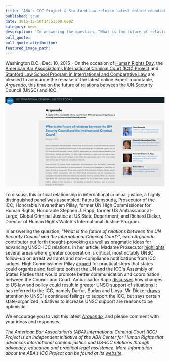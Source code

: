 ```yaml
---
title: "ABA's ICC Project & Stanford Law release latest online roundtable, Arguendo, on UN Security Council-ICC relations"
published: true
date: 2015-12-10T14:51:00.000Z
category: news
description: 'In answering the question, “What is the future of relations between the UN Security Council and the International Criminal Court?”, several distinguished experts put forth thought-provoking as well as pragmatic ideas for advancing UNSC-ICC relations.'
pull_quote:
pull_quote_attribution:
featured_image_path:
---
```



Washington D.C., Dec. 10, 2015 - On the occasion of [Human Rights Day](http://www.un.org/en/events/humanrightsday/), the [American Bar Association's International Criminal Court (ICC) Project](http://www.aba-icc.org/) and [Stanford Law School Program in International and Comparative Law](https://law.stanford.edu/stanford-program-in-international-and-comparative-law/) are pleased to announce the release of the latest online expert roundtable, *[Arguendo](http://www.international-criminal-justice-today.org/arguendo/)*, this time on the future of relations between the UN Security Council (UNSC) and ICC.

![](/uploads/1449776044322_Arguendo_UNSC_ICC.png)

To discuss this critical relationship in international criminal justice, a highly distinguished panel was assembled: Fatou Bensouda, Prosecutor of the ICC; Honorable Navanethem Pillay, former UN High Commissioner for Human Rights; Honorable Stephen J. Rapp, former US Ambassador at-Large, Global Criminal Justice at US State Department; and Richard Dicker, Director of Human Rights Watch's International Justice Program.

In answering the question, "*What is the future of relations between the UN Security Council and the International Criminal Court?*", each *Arguendo* contributor put forth thought-provoking as well as pragmatic ideas for advancing UNSC-ICC relations. In her article, Madame Prosecutor [highlights](https://www.international-criminal-justice-today.org/arguendo/whither-icc-unsc-relations-in-the-21st-century-challenges-and-opportunities/) several areas where greater cooperation is critical, most notably UNSC follow-up on arrest warrants and non-compliance notifications from ICC judges. High Commissioner Pillay [argued](https://www.international-criminal-justice-today.org/arguendo/encouraging-un-security-council-support-of-icc-cases-starts-with-practical-steps/) for practical steps that states could organize and facilitate both at the UN and the ICC's Assembly of States Parties that would promote better communication and coordination between the Council and Court. Ambassador Rapp [discusses](https://www.international-criminal-justice-today.org/arguendo/overcoming-obstacles-to-funding-icc-investigations-in-un-security-council-referred-cases/) how changes to US law and policy could result in greater UNSC support of situations it has referred to the ICC, namely Darfur, Sudan and Libya. Mr. Dicker [draws](https://www.international-criminal-justice-today.org/arguendo/as-icc-caseload-expands-un-security-councils-support-lags-far-behind/) attention to UNSC's continued failings to support the ICC, but says certain state-organized initiatives to increase UNSC support are reasons to be optimistic.

We encourage you to visit this latest *[Arguendo](http://www.international-criminal-justice-today.org/arguendo/question/what-is-the-future-of-relations-between-the-un-security-council-and-the-international-criminal-court/)*, and please comment with your ideas and responses.

*The American Bar Association’s (ABA) International Criminal Court (ICC) Project is an independent initiative of the ABA Center for Human Rights that advances international criminal justice and US-ICC relations through advocacy, education and practical legal assistance. More information about the ABA's ICC Project can be found at its [website](http://www.aba-icc.org/).*
